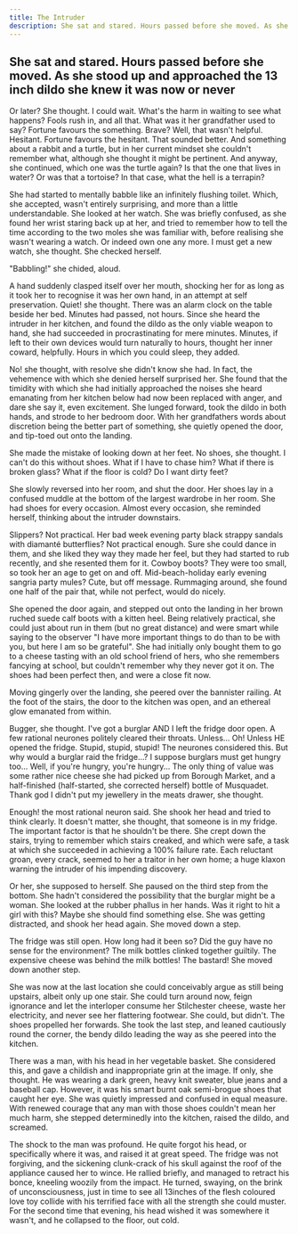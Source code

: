 ```yaml
---
title: The Intruder
description: She sat and stared. Hours passed before she moved. As she stood up and approached the 13 inch dildo she knew it was now or never.
---
```


## She sat and stared. Hours passed before she moved. As she stood up and approached the 13 inch dildo she knew it was now or never

Or later? She thought. I could wait. What's the harm in waiting to see what happens? Fools rush in, and all that. What was it her grandfather used to say? Fortune favours the something. Brave? Well, that wasn't helpful. Hesitant. Fortune favours the hesitant. That sounded better. And something about a rabbit and a turtle, but in her current mindset she couldn't remember what, although she thought it might be pertinent. And anyway, she continued, which one was the turtle again? Is that the one that lives in water? Or was that a tortoise? In that case, what the hell is a terrapin?

She had started to mentally babble like an infinitely flushing toilet. Which, she accepted, wasn't entirely surprising, and more than a little understandable. She looked at her watch. She was briefly confused, as she found her wrist staring back up at her, and tried to remember how to tell the time according to the two moles she was familiar with, before realising she wasn't wearing a watch. Or indeed own one any more. I must get a new watch, she thought. She checked herself.

"Babbling!" she chided, aloud.

A hand suddenly clasped itself over her mouth, shocking her for as long as it took her to recognise it was her own hand, in an attempt at self preservation. Quiet! she thought. There was an alarm clock on the table beside her bed. Minutes had passed, not hours. Since she heard the intruder in her kitchen, and found the dildo as the only viable weapon to hand, she had succeeded in procrastinating for mere minutes. Minutes, if left to their own devices would turn naturally to hours, thought her inner coward, helpfully. Hours in which you could sleep, they added.

No! she thought, with resolve she didn't know she had. In fact, the vehemence with which she denied herself surprised her. She found that the timidity with which she had initially approached the noises she heard emanating from her kitchen below had now been replaced with anger, and dare she say it, even excitement. She lunged forward, took the dildo in both hands, and strode to her bedroom door. With her grandfathers words about discretion being the better part of something, she quietly opened the door, and tip-toed out onto the landing.

She made the mistake of looking down at her feet. No shoes, she thought. I can't do this without shoes. What if I have to chase him? What if there is broken glass? What if the floor is cold? Do I want dirty feet?

She slowly reversed into her room, and shut the door. Her shoes lay in a confused muddle at the bottom of the largest wardrobe in her room. She had shoes for every occasion. Almost every occasion, she reminded herself, thinking about the intruder downstairs.

Slippers? Not practical. Her bad week evening party black strappy sandals with diamanté butterflies? Not practical enough. Sure she could dance in them, and she liked they way they made her feel, but they had started to rub recently, and she resented them for it. Cowboy boots? They were too small, so took her an age to get on and off. Mid-beach-holiday early evening sangria party mules? Cute, but off message. Rummaging around, she found one half of the pair that, while not perfect, would do nicely.

 She opened the door again, and stepped out onto the landing in her brown ruched suede calf boots with a kitten heel. Being relatively practical, she could just about run in them (but no great distance) and were smart while saying to the observer "I have more important things to do than to be with you, but here I am so be grateful". She had initially only bought them to go to a cheese tasting with an old school friend of hers, who she remembers fancying at school, but couldn't remember why they never got it on. The shoes had been perfect then, and were a close fit now.

Moving gingerly over the landing, she peered over the bannister railing. At the foot of the stairs, the door to the kitchen was open, and an ethereal glow emanated from within.

Bugger, she thought. I've got a burglar AND I left the fridge door open. A few rational neurones politely cleared their throats. Unless... Oh! Unless HE opened the fridge. Stupid, stupid, stupid! The neurones considered this. But why would a burglar raid the fridge...? I suppose burglars must get hungry too... Well, if you're hungry, you're hungry... The only thing of value was some rather nice cheese she had picked up from Borough Market, and a half-finished (half-started, she corrected herself) bottle of Musquadet. Thank god I didn't put my jewellery in the meats drawer, she thought.

Enough! the most rational neuron said. She shook her head and tried to think clearly. It doesn't matter, she thought, that someone is in my fridge. The important factor is that he shouldn't be there. She crept down the stairs, trying to remember which stairs creaked, and which were safe, a task at which she succeeded in achieving a 100% failure rate. Each reluctant groan, every crack, seemed to her a traitor in her own home; a huge klaxon warning the intruder of his impending discovery.

Or her, she supposed to herself. She paused on the third step from the bottom. She hadn't considered the possibility that the burglar might be a woman. She looked at the rubber phallus in her hands. Was it right to hit a girl with this? Maybe she should find something else. She was getting distracted, and shook her head again. She moved down a step.

The fridge was still open. How long had it been so? Did the guy have no sense for the environment? The milk bottles clinked together guiltily. The expensive cheese was behind the milk bottles! The bastard! She moved down another step.

She was now at the last location she could conceivably argue as still being upstairs, albeit only up one stair. She could turn around now, feign ignorance and let the interloper consume her Stilchester cheese, waste her electricity, and never see her flattering footwear. She could, but didn't. The shoes propelled her forwards. She took the last step, and leaned cautiously round the corner, the bendy dildo leading the way as she peered into the kitchen.

There was a man, with his head in her vegetable basket. She considered this, and gave a childish and inappropriate grin at the image. If only, she thought. He was wearing a dark green, heavy knit sweater, blue jeans and a baseball cap. However, it was his smart burnt oak semi-brogue shoes that caught her eye. She was quietly impressed and confused in equal measure. With renewed courage that any man with those shoes couldn't mean her much harm, she stepped determinedly into the kitchen, raised the dildo, and screamed.

The shock to the man was profound. He quite forgot his head, or specifically where it was, and raised it at great speed. The fridge was not forgiving, and the sickening clunk-crack of his skull against the roof of the appliance caused her to wince. He rallied briefly, and managed to retract his bonce, kneeling woozily from the impact. He turned, swaying, on the brink of unconsciousness, just in time to see all 13inches of the flesh coloured love toy collide with his terrified face with all the strength she could muster. For the second time that evening, his head wished it was somewhere it wasn't, and he collapsed to the floor, out cold.
